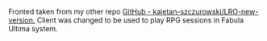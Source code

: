 Fronted taken from my other repo [GitHub - kajetan-szczurowski/LRO-new-version.](https://github.com/kajetan-szczurowski/LRO-new-version) Client was changed to be used to play RPG sessions in Fabula Ultima system. 
